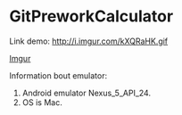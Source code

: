 # GitPreworkCalculator

Link demo: http://i.imgur.com/kXQRaHK.gif

[Imgur](http://i.imgur.com/kXQRaHK.gifv)

Information bout emulator:
1. Android emulator Nexus_5_API_24.
2. OS is Mac.

